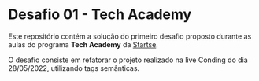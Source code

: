 # Desafio 01 - Tech Academy

Este repositório contém a solução do primeiro desafio proposto durante as aulas do programa **Tech Academy** da [Startse](https://www.startse.com/).

O desafio consiste em refatorar o projeto realizado na live Conding do dia 28/05/2022, utilizando tags semânticas.